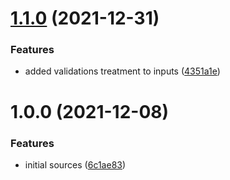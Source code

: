 # [1.1.0](https://github.com/fabio7maia/react-light-form/compare/v1.0.0...v1.1.0) (2021-12-31)


### Features

* added validations treatment to inputs ([4351a1e](https://github.com/fabio7maia/react-light-form/commit/4351a1e2997f88640f6807904532657e7ec51794))

# 1.0.0 (2021-12-08)


### Features

* initial sources ([6c1ae83](https://github.com/fabio7maia/react-light-form/commit/6c1ae83badc0eabc7cc30d97aed80716e223bfd4))
